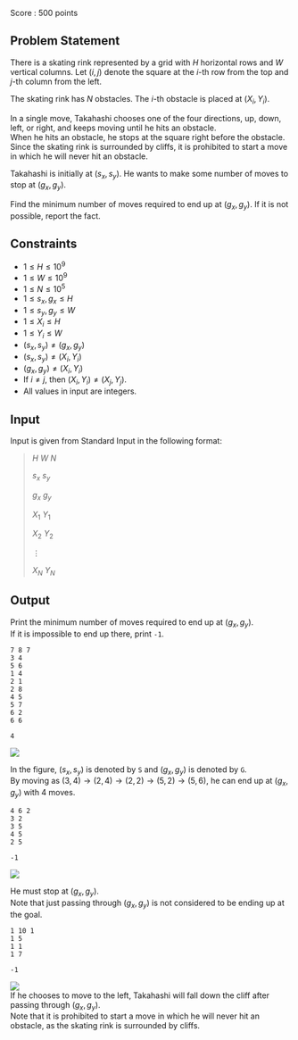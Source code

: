 Score : $500$ points

## Problem Statement

There is a skating rink represented by a grid with $H$ horizontal rows and $W$ vertical columns.  Let $(i, j)$ denote the square at the $i$-th row from the top and $j$-th column from the left.  

The skating rink has $N$ obstacles.  The $i$-th obstacle is placed at $(X_i,Y_i)$.  

In a single move, Takahashi chooses one of the four directions, up, down, left, or right, and keeps moving until he hits an obstacle.<br>
When he hits an obstacle, he stops at the square right before the obstacle.
Since the skating rink is surrounded by cliffs, it is prohibited to start a move in which he will never hit an obstacle.  

Takahashi is initially at $(s_x,s_y)$.  He wants to make some number of moves to stop at $(g_x,g_y)$.  

Find the minimum number of moves required to end up at $(g_x, g_y)$.  If it is not possible, report the fact.

## Constraints

- $1\leq H \leq 10^9$
- $1\leq W \leq 10^9$
- $1\leq N \leq 10^5$
- $1\leq s_x,g_x\leq H$
- $1\leq s_y,g_y\leq W$
- $1\leq X_i \leq H$
- $1\leq Y_i \leq W$
- $(s_x,s_y)\neq (g_x,g_y)$
- $(s_x,s_y)\neq (X_i,Y_i)$
- $(g_x,g_y)\neq (X_i,Y_i)$
- If $i\neq j$, then $(X_i,Y_i)\neq (X_j,Y_j)$.
- All values in input are integers.

## Input

Input is given from Standard Input in the following format:

> $H$ $W$ $N$
> 
> $s_x$ $s_y$
> 
> $g_x$ $g_y$
> 
> $X_1$ $Y_1$
> 
> $X_2$ $Y_2$
> 
> $\vdots$
> 
> $X_N$ $Y_N$

## Output

Print the minimum number of moves required to end up at $(g_x,g_y)$.<br>
If it is impossible to end up there, print `-1`.  

```input1
7 8 7
3 4
5 6
1 4
2 1
2 8
4 5
5 7
6 2
6 6
```

```output1
4
```

![](https://img.atcoder.jp/ghi/c376ca3813eb4c947eb605dea2d30454.png)  

In the figure, $(s_x,s_y)$ is denoted by `S` and $(g_x,g_y)$ is denoted by `G`.<br>
By moving as $(3,4)\rightarrow(2,4) \rightarrow(2,2) \rightarrow(5,2) \rightarrow(5,6)$, he can end up at $(g_x,g_y)$ with $4$ moves.  

```input2
4 6 2
3 2
3 5
4 5
2 5
```

```output2
-1
```

![](https://img.atcoder.jp/ghi/07ab8a3e7c94525cd52704dd43e43b87.png)

He must stop at $(g_x,g_y)$.<br>
Note that just passing through $(g_x,g_y)$ is not considered to be ending up at the goal.

```input3
1 10 1
1 5
1 1
1 7
```

```output3
-1
```

![](https://img.atcoder.jp/ghi/a423524262f4a075b94e2ab5f9e61164.png)<br>
If he chooses to move to the left, Takahashi will fall down the cliff after passing through $(g_x,g_y)$.<br>
Note that it is prohibited to start a move in which he will never hit an obstacle, as the skating rink is surrounded by cliffs.